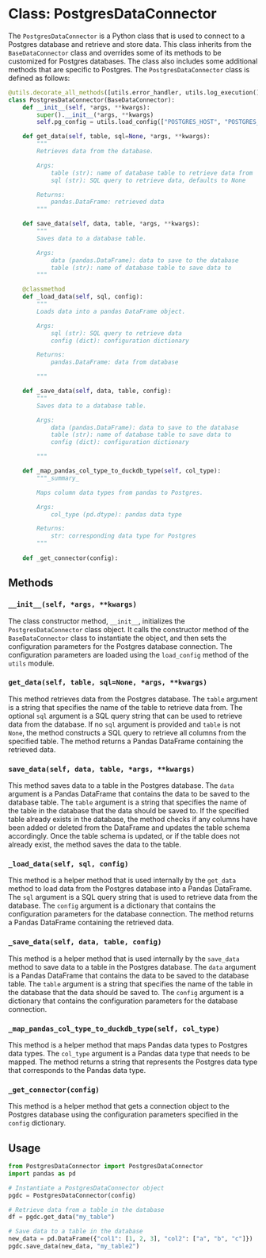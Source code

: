 # Class: PostgresDataConnector

The `PostgresDataConnector` is a Python class that is used to connect to a Postgres database and retrieve and store data. This class inherits from the `BaseDataConnector` class and overrides some of its methods to be customized for Postgres databases. The class also includes some additional methods that are specific to Postgres. The `PostgresDataConnector` class is defined as follows:

```python
@utils.decorate_all_methods([utils.error_handler, utils.log_execution()])
class PostgresDataConnector(BaseDataConnector):
    def __init__(self, *args, **kwargs):
        super().__init__(*args, **kwargs)
        self.pg_config = utils.load_config(["POSTGRES_HOST", "POSTGRES_PORT", "POSTGRES_USER", "POSTGRES_PASSWORD", "POSTGRES_DBNAME", "POSTGRES_SCHEMA"], self.config)

    def get_data(self, table, sql=None, *args, **kwargs):
        """
        Retrieves data from the database.

        Args:
            table (str): name of database table to retrieve data from
            sql (str): SQL query to retrieve data, defaults to None

        Returns:
            pandas.DataFrame: retrieved data
        """

    def save_data(self, data, table, *args, **kwargs):
        """
        Saves data to a database table.

        Args:
            data (pandas.DataFrame): data to save to the database
            table (str): name of database table to save data to
        """

    @classmethod
    def _load_data(self, sql, config):
        """
        Loads data into a pandas DataFrame object.

        Args:
            sql (str): SQL query to retrieve data
            config (dict): configuration dictionary

        Returns:
            pandas.DataFrame: data from database

        """

    def _save_data(self, data, table, config):
        """
        Saves data to a database table.

        Args:
            data (pandas.DataFrame): data to save to the database
            table (str): name of database table to save data to
            config (dict): configuration dictionary

        """

    def _map_pandas_col_type_to_duckdb_type(self, col_type):
        """_summary_

        Maps column data types from pandas to Postgres.

        Args:
            col_type (pd.dtype): pandas data type

        Returns:
            str: corresponding data type for Postgres
        """
    
    def _get_connector(config):
```

## Methods

### `__init__(self, *args, **kwargs)`

The class constructor method, `__init__`, initializes the `PostgresDataConnector` class object. It calls the constructor method of the `BaseDataConnector` class to instantiate the object, and then sets the configuration parameters for the Postgres database connection. The configuration parameters are loaded using the `load_config` method of the `utils` module.

### `get_data(self, table, sql=None, *args, **kwargs)`

This method retrieves data from the Postgres database. The `table` argument is a string that specifies the name of the table to retrieve data from. The optional `sql` argument is a SQL query string that can be used to retrieve data from the database. If no `sql` argument is provided and `table` is not `None`, the method constructs a SQL query to retrieve all columns from the specified table. The method returns a Pandas DataFrame containing the retrieved data.

### `save_data(self, data, table, *args, **kwargs)`

This method saves data to a table in the Postgres database. The `data` argument is a Pandas DataFrame that contains the data to be saved to the database table. The `table` argument is a string that specifies the name of the table in the database that the data should be saved to. If the specified table already exists in the database, the method checks if any columns have been added or deleted from the DataFrame and updates the table schema accordingly. Once the table schema is updated, or if the table does not already exist, the method saves the data to the table.

### `_load_data(self, sql, config)`

This method is a helper method that is used internally by the `get_data` method to load data from the Postgres database into a Pandas DataFrame. The `sql` argument is a SQL query string that is used to retrieve data from the database. The `config` argument is a dictionary that contains the configuration parameters for the database connection. The method returns a Pandas DataFrame containing the retrieved data.

### `_save_data(self, data, table, config)`

This method is a helper method that is used internally by the `save_data` method to save data to a table in the Postgres database. The `data` argument is a Pandas DataFrame that contains the data to be saved to the database table. The `table` argument is a string that specifies the name of the table in the database that the data should be saved to. The `config` argument is a dictionary that contains the configuration parameters for the database connection.

### `_map_pandas_col_type_to_duckdb_type(self, col_type)`

This method is a helper method that maps Pandas data types to Postgres data types. The `col_type` argument is a Pandas data type that needs to be mapped. The method returns a string that represents the Postgres data type that corresponds to the Pandas data type.

### `_get_connector(config)`

This method is a helper method that gets a connection object to the Postgres database using the configuration parameters specified in the `config` dictionary.


## Usage

```python
from PostgresDataConnector import PostgresDataConnector
import pandas as pd

# Instantiate a PostgresDataConnector object
pgdc = PostgresDataConnector(config)

# Retrieve data from a table in the database
df = pgdc.get_data("my_table")

# Save data to a table in the database
new_data = pd.DataFrame({"col1": [1, 2, 3], "col2": ["a", "b", "c"]})
pgdc.save_data(new_data, "my_table2")

```
